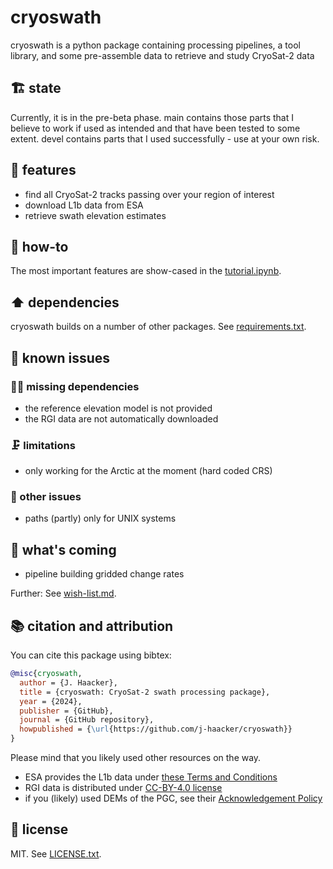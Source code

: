 # cryoswath

cryoswath is a python package containing processing pipelines, a tool library, and some pre-assemble data to retrieve and study CryoSat-2 data

## 🏗️ state

Currently, it is in the pre-beta phase. main contains those parts that I believe to work if used as intended and that have been tested to some extent. devel contains parts that I used successfully - use at your own risk.

## 🚀 features

- find all CryoSat-2 tracks passing over your region of interest
- download L1b data from ESA
- retrieve swath elevation estimates

## 🤹 how-to

The most important features are show-cased in the [tutorial.ipynb](https://github.com/j-haacker/cryoswath/blob/main/cryoswath/tutorial.ipynb).

## ⬆️ dependencies

cryoswath builds on a number of other packages. See [requirements.txt](https://github.com/j-haacker/cryoswath/blob/main/requirements.txt).

## 🐛 known issues

### 🤷‍♀️ missing dependencies

- the reference elevation model is not provided
- the RGI data are not automatically downloaded

### 🗜️ limitations

- only working for the Arctic at the moment (hard coded CRS)

### 🚩 other issues

- paths (partly) only for UNIX systems

## 🎯 what's coming

- pipeline building gridded change rates

Further: See [wish-list.md](https://github.com/j-haacker/cryoswath/blob/main/wish-list.md).

## 📚 citation and attribution

You can cite this package using bibtex:

```bibtex
@misc{cryoswath,
  author = {J. Haacker},
  title = {cryoswath: CryoSat-2 swath processing package},
  year = {2024},
  publisher = {GitHub},
  journal = {GitHub repository},
  howpublished = {\url{https://github.com/j-haacker/cryoswath}}
}
```

Please mind that you likely used other resources on the way.

- ESA provides the L1b data under [these Terms and Conditions](https://github.com/j-haacker/cryoswath/blob/main/data/L1b/Terms-and-Conditions-for-the-use-of-ESA-Data.pdf)
- RGI data is distributed under [CC-BY-4.0 license](https://creativecommons.org/licenses/by/4.0/)
- if you (likely) used DEMs of the PGC, see their [Acknowledgement Policy](https://www.pgc.umn.edu/guides/user-services/acknowledgement-policy/)

## 🧾 license

MIT. See [LICENSE.txt](https://github.com/j-haacker/cryoswath/blob/main/LICENSE.txt).
